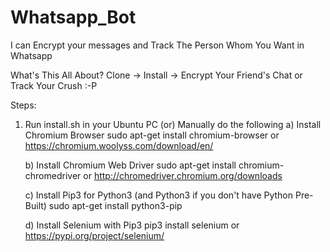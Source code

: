 # Whatsapp_Bot
I can Encrypt your messages and Track The Person Whom You Want in Whatsapp 

What's This All About? 
Clone -> Install -> Encrypt Your Friend's Chat or Track Your Crush :-P

Steps:
1. Run install.sh in your Ubuntu PC
    (or)
    Manually do the following
    a)  Install Chromium Browser
        sudo apt-get install chromium-browser or https://chromium.woolyss.com/download/en/
        
    b)  Install Chromium Web Driver
        sudo apt-get install chromium-chromedriver or http://chromedriver.chromium.org/downloads
        
    c)  Install Pip3 for Python3 (and Python3 if you don't have Python Pre-Built)
        sudo apt-get install python3-pip
 
    d)  Install Selenium with Pip3
        pip3 install selenium or https://pypi.org/project/selenium/
